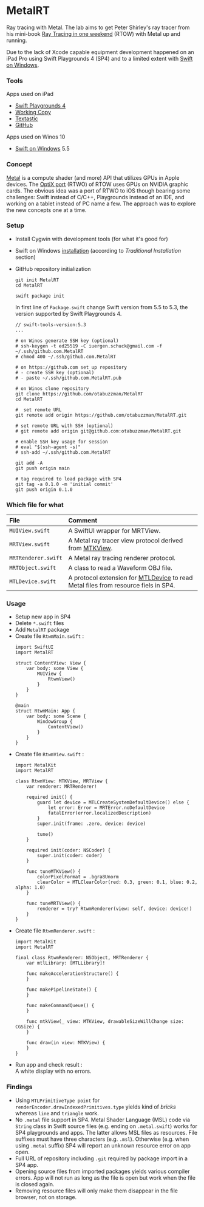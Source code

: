 # MetalRT
Ray tracing with Metal. The lab aims to get Peter Shirley's ray tracer from his mini-book [Ray Tracing in one weekend](https://github.com/RayTracing/raytracing.github.io/) (RTOW) with Metal up and running.

Due to the lack of Xcode capable equipment development happened on an iPad Pro using Swift Playgrounds 4 (SP4) and to a limited extent with [Swift on Windows](https://www.swift.org/blog/swift-on-windows/).

### Tools
Apps used on iPad
- [Swift Playgrounds 4](https://apps.apple.com/de/app/swift-playgrounds/id908519492)
- [Working Copy](https://workingcopyapp.com/)
- [Textastic](https://www.textasticapp.com/)
- [GitHub](https://apps.apple.com/us/app/github/id1477376905)

Apps used on Winos 10
- [Swift on Windows](https://www.swift.org/blog/swift-on-windows/) 5.5

### Concept
[Metal](https://developer.apple.com/metal/) is a compute shader (and more) API that utilizes GPUs in Apple devices. The [OptiX port](https://github.com/otabuzzman/RTXplay/tree/main/optx) (RTWO) of RTOW uses GPUs on NVIDIA graphic cards. The obvious idea was a port of RTWO to iOS though bearing some challenges: Swift instead of C/C++, Playgrounds instead of an IDE, and working on a tablet instead of PC name a few. The approach was to explore the new concepts one at a time.

### Setup
- Install Cygwin with development tools (for what it's good for)
- Swift on Windows [installation](https://www.swift.org/getting-started/) (according to *Traditional Installation* section)
- GitHub repository initialization

  ```
  git init MetalRT
  cd MetalRT

  swift package init
  ```
  In first line of `Package.swift` change Swift version from 5.5 to 5.3, the version supported by Swift Playgrounds 4.

  ```
  // swift-tools-version:5.3
  ...
  ```
  ```
  # on Winos generate SSH key (optional)
  # ssh-keygen -t ed25519 -C iuergen.schuck@gmail.com -f ~/.ssh/github.com.MetalRT
  # chmod 400 ~/.ssh/github.com.MetalRT

  # on https://github.com set up repository
  # - create SSH key (optional)
  # - paste ~/.ssh/github.com.MetalRT.pub

  # on Winos clone repository
  git clone https://github.com/otabuzzman/MetalRT
  cd MetalRT

  #  set remote URL
  git remote add origin https://github.com/otabuzzman/MetalRT.git

  # set remote URL with SSH (optional)
  # git remote add origin git@github.com:otabuzzman/MetalRT.git

  # enable SSH key usage for session
  # eval "$(ssh-agent -s)"
  # ssh-add ~/.ssh/github.com.MetalRT

  git add -A
  git push origin main

  # tag required to load package with SP4
  git tag -a 0.1.0 -m 'initial commit'
  git push origin 0.1.0
  ```

### Which file for what
|File|Comment|
|:---|:------|
|`MUIView.swift`|A SwiftUI wrapper for MRTView.|
|`MRTView.swift`|A Metal ray tracer view protocol derived from [MTKView](https://developer.apple.com/documentation/metalkit/mtkview).|
|`MRTRenderer.swift`|A Metal ray tracing renderer protocol.|
|`MRTObject.swift`|A class to read a Waveform OBJ file.|
|`MTLDevice.swift`|A protocol extension for [MTLDevice](https://developer.apple.com/documentation/metal/mtldevice) to read Metal files from resource fiels in SP4.|

### Usage
- Setup new app in SP4
- Delete `*.swift` files
- Add `MetalRT` package
- Create file `RtwmMain.swift` :<br>
  ```
  import SwiftUI
  import MetalRT

  struct ContentView: View {
      var body: some View {
          MUIView {
              RtwmView()
          }
      }
  }

  @main
  struct RtwmMain: App {
      var body: some Scene {
          WindowGroup {
              ContentView()
          }
      }
  }
  ```
- Create file `RtwmView.swift` :<br>
  ```
  import MetalKit
  import MetalRT

  class RtwmView: MTKView, MRTView {
      var renderer: MRTRenderer!

      required init() {
          guard let device = MTLCreateSystemDefaultDevice() else {
              let error: Error = MRTError.noDefaultDevice
              fatalError(error.localizedDescription)
          }
          super.init(frame: .zero, device: device)

          tune()
      }

      required init(coder: NSCoder) {
          super.init(coder: coder)
      }

      func tuneMTKView() {
          colorPixelFormat = .bgra8Unorm
          clearColor = MTLClearColor(red: 0.3, green: 0.1, blue: 0.2, alpha: 1.0)
      }

      func tuneMRTView() {
          renderer = try? RtwmRenderer(view: self, device: device!)
      }
  }
  ```
- Create file `RtwmRenderer.swift` :<br>
  ```
  import MetalKit
  import MetalRT

  final class RtwmRenderer: NSObject, MRTRenderer {
      var mtlLibrary: [MTLLibrary]!

      func makeAccelerationStructure() {
      }

      func makePipelineState() {
      }

      func makeCommandQueue() {
      }

      func mtkView(_ view: MTKView, drawableSizeWillChange size: CGSize) {
      }

      func draw(in view: MTKView) {
      }
  }
  ```
- Run app and check result :<br>
  A white display with no errors.

### Findings
- Using `MTLPrimitiveType point` for `renderEncoder.drawIndexedPrimitives.type` yields kind of *bricks* whereas `line` and `triangle` work.
- No `.metal` file support in SP4. Metal Shader Language (MSL) code via `String` class in Swift source files (e.g. ending on `.metal.swift`) works for SP4 playgrounds and apps. The latter allows MSL files as resources. File suffixes must have three characters (e.g. `.msl`). Otherwise (e.g. when using `.metal` suffix) SP4 will report an unknown resource error on app open.
- Full URL of repository including `.git` required by package import in a SP4 app.
- Opening source files from imported packages yields various compiler errors. App will not run as long as the file is open but work when the file is closed again.
- Removing resource files will only make them disappear in the file browser, not on storage.
